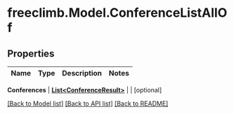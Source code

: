 # freeclimb.Model.ConferenceListAllOf



## Properties

Name | Type | Description | Notes
------------ | ------------- | ------------- | -------------

**Conferences** | [**List&lt;ConferenceResult&gt;**](ConferenceResult.md) |  | [optional] 


 [[Back to Model list]](../README.md#documentation-for-models) [[Back to API list]](../README.md#documentation-for-api-endpoints) [[Back to README]](../README.md)



